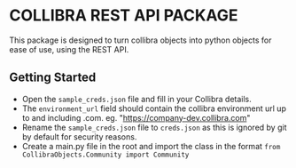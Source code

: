# COLLIBRA REST API PACKAGE

This package is designed to turn collibra objects into python objects for ease of use, using the REST API.

## Getting Started
- Open the `sample_creds.json` file and fill in your Collibra details. 
- The `environment_url` field should contain the collibra environment url up to and including .com. eg. "https://company-dev.collibra.com"
- Rename the `sample_creds.json` file to `creds.json` as this is ignored by git by default for security reasons.
- Create a main.py file in the root and import the class in the format `from CollibraObjects.Community import Community`